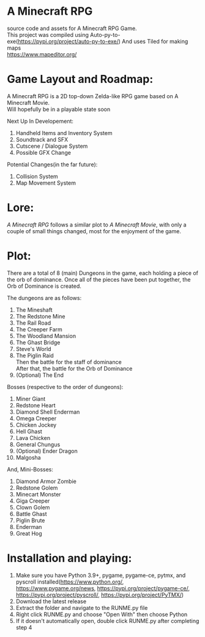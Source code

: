# A Minecraft RPG
source code and assets for A Minecraft RPG Game.  
This project was compiled using Auto-py-to-exe(https://pypi.org/project/auto-py-to-exe/) And uses Tiled for making maps  
https://www.mapeditor.org/  

# Game Layout and Roadmap:

A Minecraft RPG is a 2D top-down Zelda-like RPG game based on A Minecraft Movie.  
Will hopefully be in a playable state soon  

Next Up In Developement:  
1. Handheld Items and Inventory System  
2. Soundtrack and SFX  
4. Cutscene / Dialogue System  
5. Possible GFX Change  

Potential Changes(in the far future):
1. Collision System  
2. Map Movement System  



# Lore:  
_A Minecraft RPG_ follows a similar plot to _A Minecraft Movie_, with only a couple of small things changed, most for the enjoyment of the game.  

# Plot:

There are a total of 8 (main) Dungeons in the game, each holding a piece of the orb of dominance. Once all of the pieces have been put together, the Orb of Dominance is created.

The dungeons are as follows:  
1. The Mineshaft
2. The Redstone Mine
3. The Rail Road  
4. The Creeper Farm
5. The Woodland Mansion
6. The Ghast Bridge
7. Steve's World  
8. The Piglin Raid  
   Then the battle for the staff of dominance  
   After that, the battle for the Orb of Dominance
10. (Optional) The End

Bosses (respective to the order of dungeons):  
1. Miner Giant
2. Redstone Heart
3. Diamond Shell Enderman
4. Omega Creeper
5. Chicken Jockey
6. Hell Ghast  
7. Lava Chicken  
8. General Chungus  
9.  (Optional) Ender Dragon  
10.  Malgosha  

And, Mini-Bosses:  
1. Diamond Armor Zombie  
2. Redstone Golem  
3. Minecart Monster
4. Giga Creeper
5. Clown Golem  
6. Battle Ghast  
7. Piglin Brute  
8. Enderman  
9. Great Hog

# Installation and playing:  
1. Make sure you have Python 3.9+, pygame, pygame-ce, pytmx, and pyscroll installed(https://www.python.org/, https://www.pygame.org/news, https://pypi.org/project/pygame-ce/, https://pypi.org/project/pyscroll/, https://pypi.org/project/PyTMX/)  
2. Download the latest release
3. Extract the folder and navigate to the RUNME.py file  
4. Right click RUNME.py and choose "Open With" then choose Python  
5. If it doesn't automatically open, double click RUNME.py after completing step 4  


